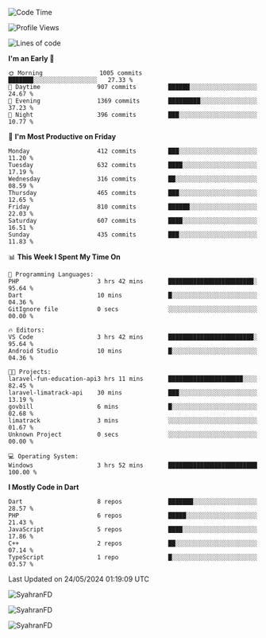 <!--START_SECTION:waka-->
![Code Time](http://img.shields.io/badge/Code%20Time-287%20hrs%2029%20mins-blue)

![Profile Views](http://img.shields.io/badge/Profile%20Views-0-blue)

![Lines of code](https://img.shields.io/badge/From%20Hello%20World%20I%27ve%20Written-1.5%20million%20lines%20of%20code-blue)

**I'm an Early 🐤** 

```text
🌞 Morning                1005 commits        ███████░░░░░░░░░░░░░░░░░░   27.33 % 
🌆 Daytime                907 commits         ██████░░░░░░░░░░░░░░░░░░░   24.67 % 
🌃 Evening                1369 commits        █████████░░░░░░░░░░░░░░░░   37.23 % 
🌙 Night                  396 commits         ███░░░░░░░░░░░░░░░░░░░░░░   10.77 % 
```
📅 **I'm Most Productive on Friday** 

```text
Monday                   412 commits         ███░░░░░░░░░░░░░░░░░░░░░░   11.20 % 
Tuesday                  632 commits         ████░░░░░░░░░░░░░░░░░░░░░   17.19 % 
Wednesday                316 commits         ██░░░░░░░░░░░░░░░░░░░░░░░   08.59 % 
Thursday                 465 commits         ███░░░░░░░░░░░░░░░░░░░░░░   12.65 % 
Friday                   810 commits         ██████░░░░░░░░░░░░░░░░░░░   22.03 % 
Saturday                 607 commits         ████░░░░░░░░░░░░░░░░░░░░░   16.51 % 
Sunday                   435 commits         ███░░░░░░░░░░░░░░░░░░░░░░   11.83 % 
```


📊 **This Week I Spent My Time On** 

```text
💬 Programming Languages: 
PHP                      3 hrs 42 mins       ████████████████████████░   95.64 % 
Dart                     10 mins             █░░░░░░░░░░░░░░░░░░░░░░░░   04.36 % 
GitIgnore file           0 secs              ░░░░░░░░░░░░░░░░░░░░░░░░░   00.00 % 

🔥 Editors: 
VS Code                  3 hrs 42 mins       ████████████████████████░   95.64 % 
Android Studio           10 mins             █░░░░░░░░░░░░░░░░░░░░░░░░   04.36 % 

🐱‍💻 Projects: 
laravel-fun-education-api3 hrs 11 mins       █████████████████████░░░░   82.45 % 
laravel-limatrack-api    30 mins             ███░░░░░░░░░░░░░░░░░░░░░░   13.19 % 
govbill                  6 mins              █░░░░░░░░░░░░░░░░░░░░░░░░   02.68 % 
limatrack                3 mins              ░░░░░░░░░░░░░░░░░░░░░░░░░   01.67 % 
Unknown Project          0 secs              ░░░░░░░░░░░░░░░░░░░░░░░░░   00.00 % 

💻 Operating System: 
Windows                  3 hrs 52 mins       █████████████████████████   100.00 % 
```

**I Mostly Code in Dart** 

```text
Dart                     8 repos             ███████░░░░░░░░░░░░░░░░░░   28.57 % 
PHP                      6 repos             █████░░░░░░░░░░░░░░░░░░░░   21.43 % 
JavaScript               5 repos             ████░░░░░░░░░░░░░░░░░░░░░   17.86 % 
C++                      2 repos             ██░░░░░░░░░░░░░░░░░░░░░░░   07.14 % 
TypeScript               1 repo              █░░░░░░░░░░░░░░░░░░░░░░░░   03.57 % 
```




 Last Updated on 24/05/2024 01:19:09 UTC
<!--END_SECTION:waka-->

<p align="left">
  <img src="https://github-readme-stats.vercel.app/api/top-langs?username=SyahranFD&layout=donut&hide=C%2B%2B,CMake,css&show_icons=true&locale=en&&theme=blueberry" alt="SyahranFD" />
</p>

<p align="left">
  <img src="https://github-readme-stats.vercel.app/api?username=SyahranFD&show_icons=true&locale=en&theme=blueberry" alt="SyahranFD" />
</p>

<p align="left">
  <img src="https://streak-stats.demolab.com/?user=SyahranFD&theme=blueberry" alt="SyahranFD"/>
</p>
